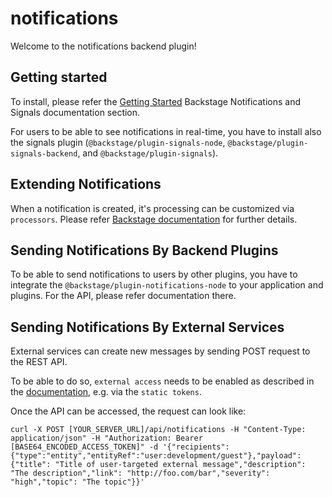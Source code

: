 # notifications

Welcome to the notifications backend plugin!

## Getting started

To install, please refer the [Getting Started](https://backstage.io/docs/notifications) Backstage Notifications and Signals documentation section.

For users to be able to see notifications in real-time, you have to install also
the signals plugin (`@backstage/plugin-signals-node`, `@backstage/plugin-signals-backend`, and
`@backstage/plugin-signals`).

## Extending Notifications

When a notification is created, it's processing can be customized via `processors`.
Please refer [Backstage documentation](https://backstage.io/docs/notifications) for further details.

## Sending Notifications By Backend Plugins

To be able to send notifications to users by other plugins, you have to integrate the `@backstage/plugin-notifications-node`
to your application and plugins. For the API, please refer documentation there.

## Sending Notifications By External Services

External services can create new messages by sending POST request to the REST API.

To be able to do so, `external access` needs to be enabled as described in the [documentation](https://backstage.io/docs/auth/service-to-service-auth), e.g. via the `static tokens`.

Once the API can be accessed, the request can look like:

```
curl -X POST [YOUR_SERVER_URL]/api/notifications -H "Content-Type: application/json" -H "Authorization: Bearer [BASE64_ENCODED_ACCESS_TOKEN]" -d '{"recipients":{"type":"entity","entityRef":"user:development/guest"},"payload": {"title": "Title of user-targeted external message","description": "The description","link": "http://foo.com/bar","severity": "high","topic": "The topic"}}'
```
